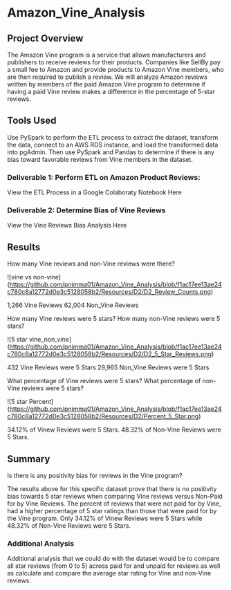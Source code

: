 # Amazon_Vine_Analysis

## Project Overview

The Amazon Vine program is a service that allows manufacturers and publishers to receive reviews for their products. Companies like SellBy pay a small fee to Amazon and provide products to Amazon Vine members, who are then required to publish a review. We will analyze Amazon reviews written by members of the paid Amazon Vine program to determine if having a paid Vine review makes a difference in the percentage of 5-star reviews.

## Tools Used
Use PySpark to perform the ETL process to extract the dataset, transform the data, connect to an AWS RDS instance, and load the transformed data into pgAdmin. Then use PySpark and Pandas to determine if there is any bias toward favorable reviews from Vine members in the dataset.

### Deliverable 1: Perform ETL on Amazon Product Reviews:
View the ETL Process in a Google Colaboraty Notebook Here

### Deliverable 2: Determine Bias of Vine Reviews
View the Vine Reviews Bias Analysis Here

## Results

How many Vine reviews and non-Vine reviews were there?

![vine vs non-vine] (https://github.com/pnimma01/Amazon_Vine_Analysis/blob/f1ac17ee13ae24c780c8a12772d0e3c5128058b2/Resources/D2/D2_Review_Counts.png)

1,266 Vine Reviews
62,004 Non_Vine Reviews

How many Vine reviews were 5 stars? How many non-Vine reviews were 5 stars?

![5 star vine_non_vine] (https://github.com/pnimma01/Amazon_Vine_Analysis/blob/f1ac17ee13ae24c780c8a12772d0e3c5128058b2/Resources/D2/D2_5_Star_Reviews.png)

432 Vine Reviews were 5 Stars
29,965 Non_Vine Reviews were 5 Stars


What percentage of Vine reviews were 5 stars? What percentage of non-Vine reviews were 5 stars?

![5 star Percent] (https://github.com/pnimma01/Amazon_Vine_Analysis/blob/f1ac17ee13ae24c780c8a12772d0e3c5128058b2/Resources/D2/Percent_5_Star.png)

34.12% of Vinew Reviews were 5 Stars.
48.32% of Non-Vine Reviews were 5 Stars.


## Summary

Is there is any positivity bias for reviews in the Vine program?

The results above for this specific dataset prove that there is no positivity bias towards 5 star reviews when comparing Vine reviews versus Non-Paid for by Vine Reviews.
The percent of reviews that were not paid for by Vine, had a higher percentage of 5 star ratings than those that were paid for by the Vine program. Only 34.12% of Vinew Reviews were 5 Stars while 48.32% of Non-Vine Reviews were 5 Stars.

### Additional Analysis

Additional analysis that we could do with the dataset would be to compare all star reviews (from 0 to 5) across paid for and unpaid for reviews as well as calculate and compare the average star rating for Vine and non-Vine reviews.
